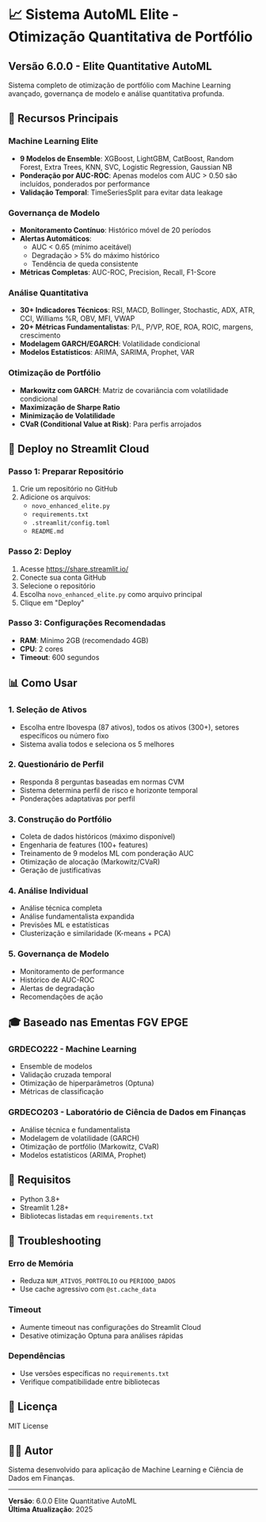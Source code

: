# 📈 Sistema AutoML Elite - Otimização Quantitativa de Portfólio

## Versão 6.0.0 - Elite Quantitative AutoML

Sistema completo de otimização de portfólio com Machine Learning avançado, governança de modelo e análise quantitativa profunda.

## 🎯 Recursos Principais

### Machine Learning Elite
- **9 Modelos de Ensemble**: XGBoost, LightGBM, CatBoost, Random Forest, Extra Trees, KNN, SVC, Logistic Regression, Gaussian NB
- **Ponderação por AUC-ROC**: Apenas modelos com AUC > 0.50 são incluídos, ponderados por performance
- **Validação Temporal**: TimeSeriesSplit para evitar data leakage

### Governança de Modelo
- **Monitoramento Contínuo**: Histórico móvel de 20 períodos
- **Alertas Automáticos**: 
  - AUC < 0.65 (mínimo aceitável)
  - Degradação > 5% do máximo histórico
  - Tendência de queda consistente
- **Métricas Completas**: AUC-ROC, Precision, Recall, F1-Score

### Análise Quantitativa
- **30+ Indicadores Técnicos**: RSI, MACD, Bollinger, Stochastic, ADX, ATR, CCI, Williams %R, OBV, MFI, VWAP
- **20+ Métricas Fundamentalistas**: P/L, P/VP, ROE, ROA, ROIC, margens, crescimento
- **Modelagem GARCH/EGARCH**: Volatilidade condicional
- **Modelos Estatísticos**: ARIMA, SARIMA, Prophet, VAR

### Otimização de Portfólio
- **Markowitz com GARCH**: Matriz de covariância com volatilidade condicional
- **Maximização de Sharpe Ratio**
- **Minimização de Volatilidade**
- **CVaR (Conditional Value at Risk)**: Para perfis arrojados

## 🚀 Deploy no Streamlit Cloud

### Passo 1: Preparar Repositório

1. Crie um repositório no GitHub
2. Adicione os arquivos:
   - `novo_enhanced_elite.py`
   - `requirements.txt`
   - `.streamlit/config.toml`
   - `README.md`

### Passo 2: Deploy

1. Acesse https://share.streamlit.io/
2. Conecte sua conta GitHub
3. Selecione o repositório
4. Escolha `novo_enhanced_elite.py` como arquivo principal
5. Clique em "Deploy"

### Passo 3: Configurações Recomendadas

- **RAM**: Mínimo 2GB (recomendado 4GB)
- **CPU**: 2 cores
- **Timeout**: 600 segundos

## 📊 Como Usar

### 1. Seleção de Ativos
- Escolha entre Ibovespa (87 ativos), todos os ativos (300+), setores específicos ou número fixo
- Sistema avalia todos e seleciona os 5 melhores

### 2. Questionário de Perfil
- Responda 8 perguntas baseadas em normas CVM
- Sistema determina perfil de risco e horizonte temporal
- Ponderações adaptativas por perfil

### 3. Construção do Portfólio
- Coleta de dados históricos (máximo disponível)
- Engenharia de features (100+ features)
- Treinamento de 9 modelos ML com ponderação AUC
- Otimização de alocação (Markowitz/CVaR)
- Geração de justificativas

### 4. Análise Individual
- Análise técnica completa
- Análise fundamentalista expandida
- Previsões ML e estatísticas
- Clusterização e similaridade (K-means + PCA)

### 5. Governança de Modelo
- Monitoramento de performance
- Histórico de AUC-ROC
- Alertas de degradação
- Recomendações de ação

## 🎓 Baseado nas Ementas FGV EPGE

### GRDECO222 - Machine Learning
- Ensemble de modelos
- Validação cruzada temporal
- Otimização de hiperparâmetros (Optuna)
- Métricas de classificação

### GRDECO203 - Laboratório de Ciência de Dados em Finanças
- Análise técnica e fundamentalista
- Modelagem de volatilidade (GARCH)
- Otimização de portfólio (Markowitz, CVaR)
- Modelos estatísticos (ARIMA, Prophet)

## 📝 Requisitos

- Python 3.8+
- Streamlit 1.28+
- Bibliotecas listadas em `requirements.txt`

## 🔧 Troubleshooting

### Erro de Memória
- Reduza `NUM_ATIVOS_PORTFOLIO` ou `PERIODO_DADOS`
- Use cache agressivo com `@st.cache_data`

### Timeout
- Aumente timeout nas configurações do Streamlit Cloud
- Desative otimização Optuna para análises rápidas

### Dependências
- Use versões específicas no `requirements.txt`
- Verifique compatibilidade entre bibliotecas

## 📄 Licença

MIT License

## 👨‍💻 Autor

Sistema desenvolvido para aplicação de Machine Learning e Ciência de Dados em Finanças.

---

**Versão**: 6.0.0 Elite Quantitative AutoML  
**Última Atualização**: 2025
